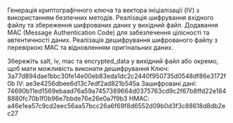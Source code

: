 Генерація криптографічного ключа та вектора ініціалізації (IV) з використанням безпечних методів.
Реалізація шифрування вхідного файлу та збереження шифрованих даних у вихідний файл.
Додавання MAC (Message Authentication Code) для забезпечення цілісності та автентичності даних.
Реалізація дешифрування шифрованого файлу з перевіркою MAC та відновленням оригінальних даних.

Збережіть salt, iv, mac та encrypted_data у вихідний файл або окремо, щоб мати можливість виконати дешифрування
Ключ: 3a77d894dae1bbc30fe14e00eb83eda1dc2c2440f950735d0548df86e3172f0b
IV: ae3e4256dbee6d13c7edf2ad821b545a
Зашифровані дані: 74690b11ed1569ebaad76a59a7457389664d0375763cd9c2f67b8ffd22e1848880fc70b1f0b96e7bbde76e26e0a7f9b3
HMAC: a46e1ea57c9cd2eec56aa57bcc26a6f69f8d6552d09b0d3f3c88618d8db2ec27
